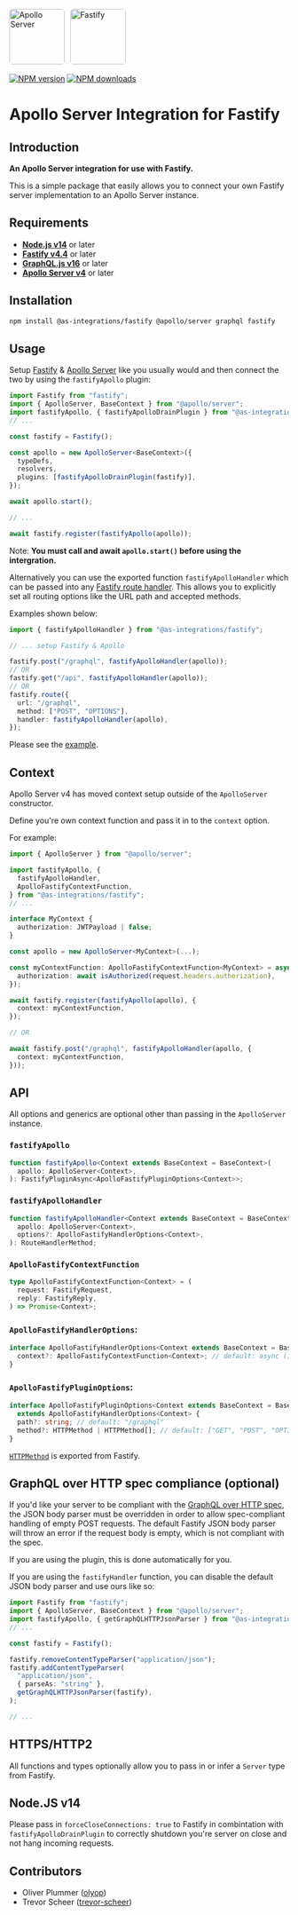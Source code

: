 <a href='https://www.apollographql.com/'><img src='https://avatars.githubusercontent.com/u/17189275?s=200' style="border-radius: 6px; margin-right: 6px" height='100' alt='Apollo Server'></a>
<a href='https://www.fastify.io/'><img src='https://avatars.githubusercontent.com/u/24939410?s=200' style="border-radius: 6px" height='100' alt='Fastify'></a>

[![NPM version](https://badge.fury.io/js/@as-integrations%2Ffastify.svg)](https://www.npmjs.com/package/@as-integrations/fastify)
[![NPM downloads](https://img.shields.io/npm/dm/@as-integrations/fastify.svg?style=flat)](https://www.npmjs.com/package/@as-integrations/fastify)

# Apollo Server Integration for Fastify

## **Introduction**

**An Apollo Server integration for use with Fastify.**

This is a simple package that easily allows you to connect your own Fastify server implementation to an Apollo Server instance.

## **Requirements**

- **[Node.js v14](https://nodejs.org/)** or later
- **[Fastify v4.4](https://www.fastify.io/)** or later
- **[GraphQL.js v16](https://graphql.org/graphql-js/)** or later
- **[Apollo Server v4](https://www.apollographql.com/docs/apollo-server/)** or later

## **Installation**

```bash
npm install @as-integrations/fastify @apollo/server graphql fastify
```

## **Usage**

Setup [Fastify](https://www.fastify.io/) & [Apollo Server](https://www.apollographql.com/docs/apollo-server/) like you usually would and then connect the two by using the `fastifyApollo` plugin:

```typescript
import Fastify from "fastify";
import { ApolloServer, BaseContext } from "@apollo/server";
import fastifyApollo, { fastifyApolloDrainPlugin } from "@as-integrations/fastify";
// ...

const fastify = Fastify();

const apollo = new ApolloServer<BaseContext>({
  typeDefs,
  resolvers,
  plugins: [fastifyApolloDrainPlugin(fastify)],
});

await apollo.start();

// ...

await fastify.register(fastifyApollo(apollo));
```

Note: **You must call and await `apollo.start()` before using the intergration.**

Alternatively you can use the exported function `fastifyApolloHandler` which can be passed into any [Fastify route handler](https://www.fastify.io/docs/latest/Reference/Routes/).
This allows you to explicitly set all routing options like the URL path and accepted methods.

Examples shown below:

```typescript
import { fastifyApolloHandler } from "@as-integrations/fastify";

// ... setup Fastify & Apollo

fastify.post("/graphql", fastifyApolloHandler(apollo));
// OR
fastify.get("/api", fastifyApolloHandler(apollo));
// OR
fastify.route({
  url: "/graphql",
  method: ["POST", "OPTIONS"],
  handler: fastifyApolloHandler(apollo),
});
```

Please see the [example](https://github.com/apollo-server-integrations/apollo-server-integration-fastify/tree/main/example).

## **Context**

Apollo Server v4 has moved context setup outside of the `ApolloServer` constructor.

Define you're own context function and pass it in to the `context` option.

For example:

```typescript
import { ApolloServer } from "@apollo/server";

import fastifyApollo, {
  fastifyApolloHandler,
  ApolloFastifyContextFunction,
} from "@as-integrations/fastify";
// ...

interface MyContext {
  authorization: JWTPayload | false;
}

const apollo = new ApolloServer<MyContext>(...);

const myContextFunction: ApolloFastifyContextFunction<MyContext> = async request => ({
  authorization: await isAuthorized(request.headers.authorization),
});

await fastify.register(fastifyApollo(apollo), {
  context: myContextFunction,
});

// OR

await fastify.post("/graphql", fastifyApolloHandler(apollo, {
  context: myContextFunction,
}));
```

## **API**

All options and generics are optional other than passing in the `ApolloServer` instance.

### `fastifyApollo`

```typescript
function fastifyApollo<Context extends BaseContext = BaseContext>(
  apollo: ApolloServer<Context>,
): FastifyPluginAsync<ApolloFastifyPluginOptions<Context>>;
```

### `fastifyApolloHandler`

```typescript
function fastifyApolloHandler<Context extends BaseContext = BaseContext>(
  apollo: ApolloServer<Context>,
  options?: ApolloFastifyHandlerOptions<Context>,
): RouteHandlerMethod;
```

### `ApolloFastifyContextFunction`

```typescript
type ApolloFastifyContextFunction<Context> = (
  request: FastifyRequest,
  reply: FastifyReply,
) => Promise<Context>;
```

### `ApolloFastifyHandlerOptions`:

```typescript
interface ApolloFastifyHandlerOptions<Context extends BaseContext = BaseContext> {
  context?: ApolloFastifyContextFunction<Context>; // default: async () => ({})
}
```

### `ApolloFastifyPluginOptions`:

```typescript
interface ApolloFastifyPluginOptions<Context extends BaseContext = BaseContext>
  extends ApolloFastifyHandlerOptions<Context> {
  path?: string; // default: "/graphql"
  method?: HTTPMethod | HTTPMethod[]; // default: ["GET", "POST", "OPTIONS"]
}
```

[`HTTPMethod`](https://www.fastify.io/docs/latest/Reference/TypeScript/#fastifyhttpmethods) is exported from Fastify.

## GraphQL over HTTP spec compliance (optional)

If you'd like your server to be compliant with the [GraphQL over HTTP spec](TODO), the JSON body parser must be overridden in order to allow spec-compliant handling of empty POST requests. The default Fastify JSON body parser will throw an error if the request body is empty, which is not compliant with the spec.

If you are using the plugin, this is done automatically for you.

If you are using the `fastifyHandler` function, you can disable the default JSON body parser and use ours like so:

```typescript
import Fastify from "fastify";
import { ApolloServer, BaseContext } from "@apollo/server";
import fastifyApollo, { getGraphQLHTTPJsonParser } from "@as-integrations/fastify";
// ...

const fastify = Fastify();

fastify.removeContentTypeParser("application/json");
fastify.addContentTypeParser(
  "application/json",
  { parseAs: "string" },
  getGraphQLHTTPJsonParser(fastify),
);

// ...
```

## **HTTPS/HTTP2**

All functions and types optionally allow you to pass in or infer a `Server` type from Fastify.

## **Node.JS v14**

Please pass in `forceCloseConnections: true` to Fastify in combintation with `fastifyApolloDrainPlugin` to correctly shutdown you're server on close and not hang incoming requests.

## **Contributors**

- Oliver Plummer ([olyop](https://github.com/olyop))
- Trevor Scheer ([trevor-scheer](https://github.com/trevor-scheer))
